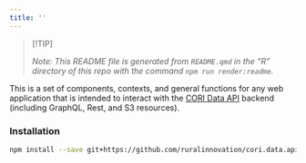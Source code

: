 ```yaml
---
title: ''
---
```



> \[!TIP\]
>
> *Note: This README file is generated from `README.qmd` in the “R”
> directory of this repo with the command `npm run render:readme`.*

This is a set of components, contexts, and general functions for any web
application that is intended to interact with the
<a href="https://github.com/ruralinnovation/cori-data-api"
target="_blank">CORI Data API</a> backend (including GraphQL, Rest, and
S3 resources).

### Installation

``` bash
npm install --save git+https://github.com/ruralinnovation/cori.data.api
```
